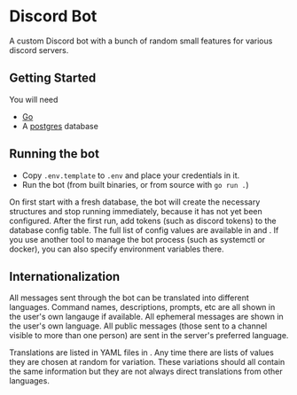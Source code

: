 # Discord Bot
A custom Discord bot with a bunch of random small features for various discord servers.

## Getting Started

You will need 
- [Go](https://go.dev/)
- A [postgres](https://postgresql.org) database

## Running the bot

- Copy `.env.template` to `.env` and place your credentials in it.
- Run the bot (from built binaries, or from source with `go run .`)

On first start with a fresh database, the bot will create the necessary structures and stop running immediately, because it has not yet been configured. After the first run, add tokens (such as discord tokens) to the database config table. The full list of config values are available in [](./internal/config/keys.go) and [](./internal/config/secrets.go). If you use another tool to manage the bot process (such as systemctl or docker), you can also specify environment variables there.

## Internationalization

All messages sent through the bot can be translated into different languages. Command names, descriptions, prompts, etc are all shown in the user's own langauge if available. All ephemeral messages are shown in the user's own language. All public messages (those sent to a channel visible to more than one person) are sent in the server's preferred language.

Translations are listed in YAML files in [](./internal/i18n). Any time there are lists of values they are chosen at random for variation. These variations should all contain the same information but they are not always direct translations from other languages.